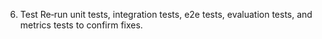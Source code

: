 6. Test
Re‑run unit tests, integration tests, e2e tests, evaluation tests, and metrics tests to confirm fixes.